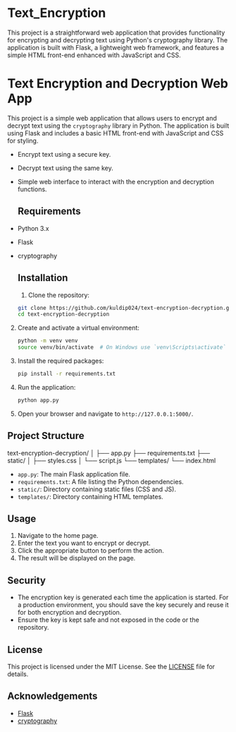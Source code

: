 # Text_Encryption
This project is a straightforward web application that provides functionality for encrypting and decrypting text using Python's cryptography library. The application is built with Flask, a lightweight web framework, and features a simple HTML front-end enhanced with JavaScript and CSS.

# Text Encryption and Decryption Web App

This project is a simple web application that allows users to encrypt and decrypt text using the `cryptography` library in Python. The application is built using Flask and includes a basic HTML front-end with JavaScript and CSS for styling.

- Encrypt text using a secure key.
- Decrypt text using the same key.
- Simple web interface to interact with the encryption and decryption functions.

  ## Requirements
  
- Python 3.x
- Flask
- cryptography

  ## Installation

  1. Clone the repository:
    ```bash
    git clone https://github.com/kuldip024/text-encryption-decryption.git
    cd text-encryption-decryption
    ```

2. Create and activate a virtual environment:
    ```bash
    python -m venv venv
    source venv/bin/activate  # On Windows use `venv\Scripts\activate`
    ```

3. Install the required packages:
    ```bash
    pip install -r requirements.txt
    ```

4. Run the application:
    ```bash
    python app.py
    ```

5. Open your browser and navigate to `http://127.0.0.1:5000/`.


## Project Structure

text-encryption-decryption/
│
├── app.py
├── requirements.txt
├── static/
│ ├── styles.css
│ └── script.js
└── templates/
└── index.html


- `app.py`: The main Flask application file.
- `requirements.txt`: A file listing the Python dependencies.
- `static/`: Directory containing static files (CSS and JS).
- `templates/`: Directory containing HTML templates.

## Usage

1. Navigate to the home page.
2. Enter the text you want to encrypt or decrypt.
3. Click the appropriate button to perform the action.
4. The result will be displayed on the page.

## Security

- The encryption key is generated each time the application is started. For a production environment, you should save the key securely and reuse it for both encryption and decryption.
- Ensure the key is kept safe and not exposed in the code or the repository.

## License

This project is licensed under the MIT License. See the [LICENSE](LICENSE) file for details.

## Acknowledgements

- [Flask](https://flask.palletsprojects.com/)
- [cryptography](https://cryptography.io/)













